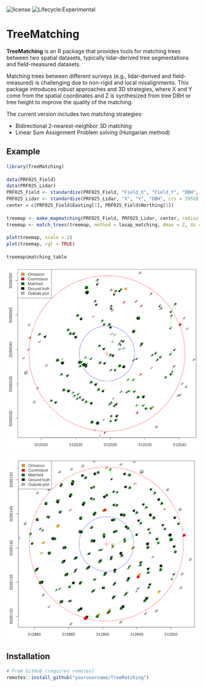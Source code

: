 ![license](https://img.shields.io/badge/Licence-MIT-blue.svg)
![Lifecycle:Experimental](https://img.shields.io/badge/Lifecycle-Experimental-990000)

# TreeMatching

**TreeMatching** is an R package that provides tools for matching trees between two spatial datasets, typically lidar-derived tree segmentations and field-measured datasets.

Matching trees between different surveys (e.g., lidar-derived and field-measured) is challenging due to non-rigid and local misalignments. This package introduces robust approaches and 3D strategies, where X and Y come from the spatial coordinates and Z is synthesized from tree DBH or tree height to improve the quality of the matching.

The current version includes two matching strategies:

- Bidirectional 2-nearest-neighbor 3D matching  
- Linear Sum Assignment Problem solving (Hungarian method)

## Example

```r
library(TreeMatching)

data(PRF025_Field)
data(PRF025_Lidar)
PRF025_Field <- standardize(PRF025_Field, "Field_X", "Field_Y", "DBH", crs = 2959)
PRF025_Lidar <- standardize(PRF025_Lidar, "X", "Y", "DBH", crs = 2959)
center = c(PRF025_Field$Easting[1], PRF025_Field$Northing[1])

treemap <- make_mapmatching(PRF025_Field, PRF025_Lidar, center, radius = 11.28)
treemap <- match_trees(treemap, method = lasap_matching, dmax = 2, dz = 0.1)

plot(treemap, scale = 2)
plot(treemap, rgl = TRUE)

treemap$matching_table
```

![](man/figures/PRF025.png)

![](man/figures/PRF200.png)

## Installation

```r
# From GitHub (requires remotes)
remotes::install_github("yourusername/TreeMatching")
```

